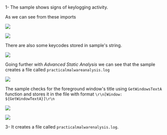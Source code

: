 1- The sample shows signs of keylogging activity.

As we can see from these imports

![](https://i.imgur.com/J9gIWAF.png)


![](https://i.imgur.com/ia1jLFv.png)

There are also some keycodes stored in sample's string.

![](https://i.imgur.com/i8Sm6GG.png)

Going further with *Advanced Static Analysis* we can see that the sample creates a file called `practicalmalwareanalysis.log`

![](https://i.imgur.com/04WD9Zz.png)


The sample checks for the foreground window's title using `GetWindowsTextA` function and stores it in the file with format `\r\n[Window: ${GetWindowTextA}]\r\n`

![](https://i.imgur.com/ZZWJrDn.png)

![](https://i.imgur.com/iJBq9Xy.png)


3- It creates a file called `practicalmalwarenalysis.log`.